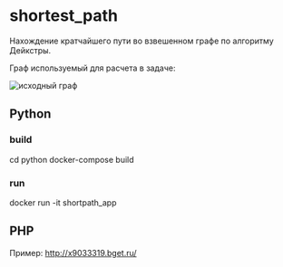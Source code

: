 # shortest_path
Нахождение кратчайшего пути во взвешенном графе по алгоритму Дейкстры.

Граф используемый для расчета в задаче:

<img alt="исходный граф" src="https://prog-cpp.ru/wp-content/uploads/2014/05/deikstra1.png">

## Python
### build
cd python
docker-compose build

### run
docker run -it shortpath_app

## PHP
Пример:
http://x9033319.bget.ru/
